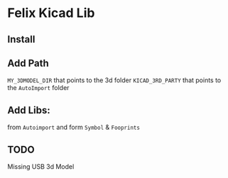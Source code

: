 # Felix Kicad Lib

## Install

## Add Path 

`MY_3DMODEL_DIR` that points to the 3d folder
`KICAD_3RD_PARTY` that points to the `AutoImport` folder

## Add Libs:

from `Autoimport`
and form `Symbol` & `Fooprints`


## TODO
Missing USB 3d Model